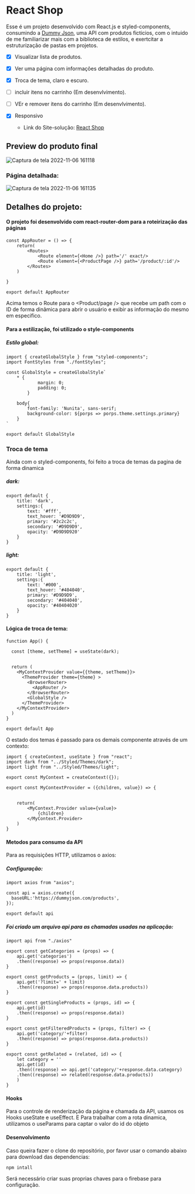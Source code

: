 # React Shop

Esse é um projeto desenvolvido com React.js e styled-components, consumindo a [Dummy Json](https://dummyjson.com/), uma API com produtos ficticios, com o intuido de me familiarizar mais com a biblioteca de estilos, e exertcitar a estruturização de pastas em projetos.

- [x] Visualizar lista de produtos.
- [x] Ver uma página com informações detalhadas do produto.
- [x] Troca de tema, claro e escuro.
- [ ] incluir itens no carrinho (Em desenvlvimento).
- [ ] VEr e remover itens do carrinho (Em desenvlvimento).
- [x] Responsivo 


  - Link do Site-solução: [React Shop](https://react-shop.vercel.app/)

## Preview do produto final

![Captura de tela 2022-11-06 161118](https://user-images.githubusercontent.com/104238483/200190240-c8b91481-bd2f-4463-876b-f9518eee3d15.png)




### Página detalhada:

![Captura de tela 2022-11-06 161135](https://user-images.githubusercontent.com/104238483/200190246-afe17e64-b873-46ce-8919-b3bba98a322a.png)


## Detalhes do projeto: 

#### O projeto foi desenvolvido com react-router-dom para a roteirização das páginas

```
const AppRouter = () => {
    return(
        <Routes>
            <Route element={<Home />} path='/' exact/>
            <Route element={<ProductPage />} path='/product/:id'/>
        </Routes>
    )
   
}

export default AppRouter
```

Acima temos o Route para o <Product/page /> que recebe um path com o ID de forma dinâmica para abrir o usuário e exibir as informação do mesmo em especifico.

#### Para a estilização, foi utilizado o style-components

##### Estilo global:

```
import { createGlobalStyle } from "styled-components";
import FontStyles from "./fontStyles";

const GlobalStyle = createGlobalStyle`
    * {
            margin: 0;
            padding: 0;
        }
    
    body{
        font-family: 'Nunita', sans-serif;
        background-color: ${porps => porps.theme.settings.primary}
    }
`

export default GlobalStyle
```

### Troca de tema

Ainda com o styled-components, foi feito a troca de temas da pagina de forma dinamica

##### dark:

```
export default {
    title: 'dark',
    settings:{
        text: '#fff',
        text_hover: '#D9D9D9',
        primary: '#2c2c2c',
        secondary: '#D9D9D9',
        opacity: '#D9D9D920'
    }
}
```

##### light:

```
export default {
    title: 'light',
    settings:{
        text: '#000',
        text_hover: '#404040',
        primary: '#D9D9D9',
        secondary: '#404040',
        opacity: '#40404020'
    }
}
```

#### Lógica de troca de tema:


```
function App() {

  const [theme, setTheme] = useState(dark);
  

  return (
    <MyContextProvider value={{theme, setTheme}}>
      <ThemeProvider theme={theme} >
        <BrowserRouter>
          <AppRouter />
        </BrowserRouter>
        <GlobalStyle />
      </ThemeProvider>
    </MyContextProvider>
  )
}

export default App
```
O estado dos temas é passado para os demais componente através de um contexto:

```
import { createContext, useState } from "react";
import dark from "../Styled/Themes/dark";
import light from "../Styled/Themes/light";

export const MyContext = createContext({});

export const MyContextProvider = ({children, value}) => {
  

    return(
        <MyContext.Provider value={value}>
            {children}
        </MyContext.Provider>
    )
}
```

#### Metodos para consumo da API

Para as requisições HTTP, utilizamos o axios:

##### Configuração:
```
import axios from "axios";

const api = axios.create({
  baseURL:'https://dummyjson.com/products',
});

export default api
```

##### Foi criado um arquivo api para as chamadas usadas na aplicação:

```
import api from "./axios"

export const getCategories = (props) => {
    api.get('categories')
    .then((response) => props(response.data))
}

export const getProducts = (props, limit) => {
    api.get('?limit=' + limit)
    .then((response) => props(response.data.products))
}

export const getSingleProducts = (props, id) => {
    api.get(id)
    .then((response) => props(response.data))
}

export const getFilteredProducts = (props, filter) => {
    api.get('category/'+filter)
    .then((response) => props(response.data.products)) 
}

export const getRelated = (related, id) => {
    let category = ''
    api.get(id)
    .then((response) => api.get('category/'+response.data.category)
    .then((response) => related(response.data.products))
    )
}
```

#### Hooks

Para o controle de renderização da página e chamada da API, usamos os Hooks useState e useEffect. E Para trabalhar com a rota dinamica, utilizamos o useParams para captar o valor do id do objeto

#### Desenvolvimento 

Caso queira fazer o clone do repositório, por favor usar o comando abaixo para download das dependencias:
```
npm intall
```

Será necessário criar suas proprias chaves para o firebase para configuração.

